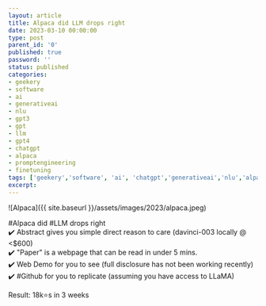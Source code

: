 ```yaml
---
layout: article
title: Alpaca did LLM drops right
date: 2023-03-10 00:00:00
type: post
parent_id: '0'
published: true
password: ''
status: published
categories:
- geekery
- software
- ai
- generativeai
- nlu
- gpt3
- gpt
- llm
- gpt4
- chatgpt
- alpaca
- promptengineering
- finetuning
tags: ['geekery','software', 'ai', 'chatgpt','generativeai','nlu','alpaca','gpt3','gpt4','gpt','llm','chatgpt','promptengineering','finetuning']
excerpt: 
---
```


![Alpaca]({{ site.baseurl }}/assets/images/2023/alpaca.jpeg)   

#Alpaca did #LLM drops right   
✔️ Abstract gives you simple direct reason to care (davinci-003 locally @ <$600)   
✔️ "Paper" is a webpage that can be read in under 5 mins.  
✔️ Web Demo for you to see (full disclosure has not been working recently)   
✔️ #Github for you to replicate (assuming you have access to LLaMA)   

Result: 18k⭐s in 3 weeks   

